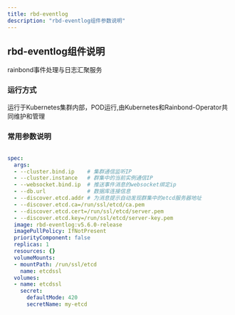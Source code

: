 ```yaml
---
title: rbd-eventlog
description: "rbd-eventlog组件参数说明"
---
```


## rbd-eventlog组件说明

rainbond事件处理与日志汇聚服务

### 运行方式
 
运行于Kubernetes集群内部，POD运行,由Kubernetes和Rainbond-Operator共同维护和管理


### 常用参数说明

```yaml title="kubectl edit rbdcomponents.rainbond.io rbd-eventlog -n rbd-system"
    
spec:
  args:
  - --cluster.bind.ip    # 集群通信监听IP
  - --cluster.instance   # 群集中的当前实例通信IP
  - --websocket.bind.ip  # 推送事件消息的websocket绑定ip
  - --db.url             # 数据库连接信息
  - --discover.etcd.addr # 为消息提示自动发现群集中的etcd服务器地址
  - --discover.etcd.ca=/run/ssl/etcd/ca.pem
  - --discover.etcd.cert=/run/ssl/etcd/server.pem
  - --discover.etcd.key=/run/ssl/etcd/server-key.pem
  image: rbd-eventlog:v5.6.0-release
  imagePullPolicy: IfNotPresent
  priorityComponent: false
  replicas: 1
  resources: {}
  volumeMounts:
  - mountPath: /run/ssl/etcd
    name: etcdssl
  volumes:
  - name: etcdssl
    secret:
      defaultMode: 420
      secretName: my-etcd
```